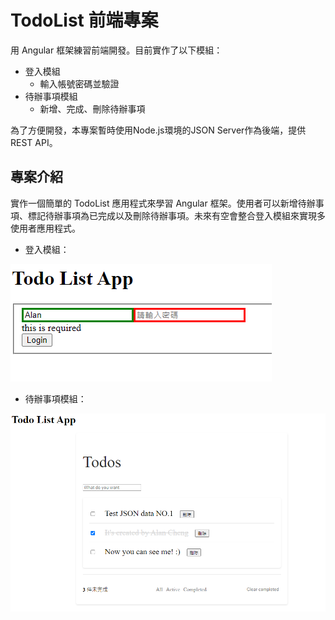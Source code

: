 # TodoList 前端專案

用 Angular 框架練習前端開發。目前實作了以下模組：

- 登入模組
    - 輸入帳號密碼並驗證
- 待辦事項模組
    - 新增、完成、刪除待辦事項

為了方便開發，本專案暫時使用Node.js環境的JSON Server作為後端，提供REST API。

## 專案介紹

實作一個簡單的 TodoList 應用程式來學習 Angular 框架。使用者可以新增待辦事項、標記待辦事項為已完成以及刪除待辦事項。未來有空會整合登入模組來實現多使用者應用程式。

- 登入模組：

 ![image](https://github.com/Alan-Cheng/Angular-TodoList/blob/master/login.png)

- 待辦事項模組：

 ![image](https://github.com/Alan-Cheng/Angular-TodoList/blob/master/todolist.png)
